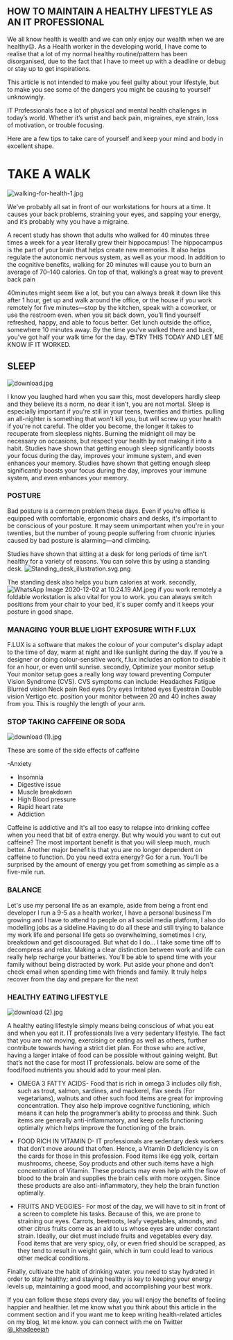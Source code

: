 ## HOW TO MAINTAIN A HEALTHY LIFESTYLE AS AN IT PROFESSIONAL

We all know health is wealth and we can only enjoy our wealth when we are healthy😉. As a Health worker in the developing world, I have come to realise that a lot of my normal healthy routine/pattern has been disorganised, due to the fact that I have to meet up with a deadline or debug or stay up to get inspirations.

This article is not intended to make you feel guilty about your lifestyle, but to make you see some of the dangers you might be causing to yourself unknowingly.

IT Professionals face a lot of physical and mental health challenges in today’s world. Whether it’s wrist and back pain, migraines, eye strain, loss of motivation, or trouble focusing.

Here are a few tips to take care of yourself and keep your mind and body in excellent shape.


# TAKE A WALK


![walking-for-health-1.jpg](https://cdn.hashnode.com/res/hashnode/image/upload/v1606895352382/G3WIXu_fZ.jpeg)

We’ve probably all sat in front of our workstations for hours at a time. It causes your back problems, straining your eyes, and sapping your energy, and it’s probably why you have a migraine.

 A recent study has shown that adults who walked for 40 minutes three times a week for a year literally grew their hippocampus! The hippocampus is the part of your brain that helps create new memories. It also helps regulate the autonomic nervous system, as well as your mood. In addition to the cognitive benefits, walking for 20 minutes will cause you to burn an average of 70–140 calories. On top of that, walking’s a great way to prevent back pain

40minutes might seem like a lot, but you can always break it down like this
after 1 hour, get up and walk around the office, or the house if you work remotely for five minutes—stop by the kitchen, speak with a coworker, or use the restroom even. when you sit back down, you’ll find yourself refreshed, happy, and able to focus better.
Get lunch outside the office, somewhere 10 minutes away. By the time you’ve walked there and back, you've got half your walk time for the day. 😎TRY THIS TODAY AND LET ME KNOW IF IT WORKED.

## SLEEP


![download.jpg](https://cdn.hashnode.com/res/hashnode/image/upload/v1606898645859/jHGuZxAGy.jpeg)

I know you laughed hard when you saw this, most developers hardly sleep and they believe its a norm, no dear it isn't, you are not mortal. Sleep is especially important if you're still in your teens, twenties and thirties. pulling an all-nighter is something that won't kill you, but will screw up your health if you're not careful. The older you become, the longer it takes to recuperate from sleepless nights. Burning the midnight oil may be necessary on occasions, but respect your health by not making it into a habit. Studies have shown that getting enough sleep significantly boosts your focus during the day, improves your immune system, and even enhances your memory. Studies have shown that getting enough sleep significantly boosts your focus during the day, improves your immune system, and even enhances your memory.


### POSTURE

Bad posture is a common problem these days. Even if you're office is equipped with comfortable, ergonomic chairs and desks, it's important to be conscious of your posture. It may seem unimportant when you're in your twenties, but the number of young people suffering from chronic injuries caused by bad posture is alarming—and climbing.

Studies have shown that sitting at a desk for long periods of time isn't healthy for a variety of reasons. You can solve this by using a standing desk.
![Standing_desk_illustration.svg.png](https://cdn.hashnode.com/res/hashnode/image/upload/v1606900945189/5b0aZ89r9.png)

The standing desk also helps you burn calories at work. secondly,
![WhatsApp Image 2020-12-02 at 10.24.19 AM.jpeg](https://cdn.hashnode.com/res/hashnode/image/upload/v1606901147534/pE_G7iFwv.jpeg)
if you work remotely a foldable workstation is also vital for you to work. you can always switch positions from your chair to your bed, it's super comfy and it keeps your posture in good shape.


### MANAGING YOUR BLUE  LIGHT  EXPOSURE WITH F.LUX

F.LUX is a software that makes the colour of your computer's display adapt to the time of day, warm at night and like sunlight during the day. If you’re a designer or doing colour-sensitive work, f.lux includes an option to disable it for an hour, or even until sunrise.
secondly, Optimize your monitor setup
Your monitor setup goes a really long way toward preventing Computer Vision Syndrome (CVS). CVS symptoms can include:
Headaches
Fatigue
Blurred vision
Neck pain
Red eyes
Dry eyes
Irritated eyes
Eyestrain
Double vision
Vertigo etc.
position your monitor between 20 and 40 inches away from you. This is roughly the length of your arm. 

### STOP TAKING CAFFEINE OR SODA



![download (1).jpg](https://cdn.hashnode.com/res/hashnode/image/upload/v1606902717040/SBu70MNOu.jpeg)

These are some of the side effects of caffeine

-Anxiety
- Insomnia
- Digestive issue
- Muscle breakdown
- High Blood pressure
- Rapid heart rate
- Addiction







Caffeine is addictive and it's all too easy to relapse into drinking coffee when you need that bit of extra energy. But why would you want to cut out caffeine? The most important benefit is that you will sleep much, much better. Another major benefit is that you are no longer dependent on caffeine to function. Do you need extra energy? Go for a run. You'll be surprised by the amount of energy you get from something as simple as a five-mile run.


### BALANCE
Let's use my personal life as an example, aside from being a front end developer I run a 9-5 as a health worker, I have a personal business I'm growing and I have to attend to people on all social media platform, I also do modelling jobs as a sideline.Having to do all these and still trying to balance my work life and personal life gets so overwhelming, sometimes I cry, breakdown and get discouraged. But what do I do... I take some time off to decompress and relax. Making a clear distinction between work and life can really help recharge your batteries. You'll be able to spend time with your family without being distracted by work. Put aside your phone and don't check email when spending time with friends and family. It truly helps recover from the day and prepare for the next


### HEALTHY EATING LIFESTYLE
![download (2).jpg](https://cdn.hashnode.com/res/hashnode/image/upload/v1606904230756/pNbXJkFJ3.jpeg)

A healthy eating lifestyle simply means being conscious of what you eat and when you eat it. IT professionals live a very sedentary lifestyle. The fact that you are not moving, exercising or eating as well as others, further contribute towards having a strict diet plan. For those who are active, having a larger intake of food can be possible without gaining weight. But that’s not the case for most IT professionals. below are some of the food/food nutrients you should add to your meal plan.


- OMEGA 3 FATTY ACIDS-
Food that is rich in omega 3 includes oily fish, such as trout, salmon, sardines, and mackerel, flax seeds (For vegetarians), walnuts and other such food items are great for improving concentration. They also help improve cognitive functioning, which means it can help the programmer’s ability to process and think. Such items are generally anti-inflammatory, and keep cells functioning optimally which helps improve the functioning of the brain.



- FOOD RICH IN VITAMIN D-
IT professionals are sedentary desk workers that don’t move around that often. Hence, a Vitamin D deficiency is on the cards for those in this profession. Food items like egg yolk, certain mushrooms, cheese, Soy products and other such items have a high concentration of Vitamin. These products may even help with the flow of blood to the brain and supplies the brain cells with more oxygen. Since these products are also anti-inflammatory, they help the brain function optimally.


- FRUITS AND VEGGIES-
For most of the day, we will have to sit in front of a screen to complete his tasks. Because of this, we are prone to straining our eyes. Carrots, beetroots, leafy vegetables, almonds, and other citrus fruits come as an aid to us whose eyes are under constant strain. Ideally, our diet must include fruits and vegetables every day. Food items that are very spicy, oily, or even fried should be scrapped, as they tend to result in weight gain, which in turn could lead to various other medical conditions.

Finally, cultivate the habit of drinking water. you need to stay hydrated in order to stay healthy; and staying healthy is key to keeping your energy levels up, maintaining a good mood, and accomplishing your best work.

If you can follow these steps every day, you will enjoy the benefits of feeling happier and healthier. 
let me know what you think about this article in the comment section and if you want me to keep writing health-related articles on my blog, let me know.
you can connect with me on Twitter 
 [@_khadeeejah](https://twitter.com/_khadeeejah) 












